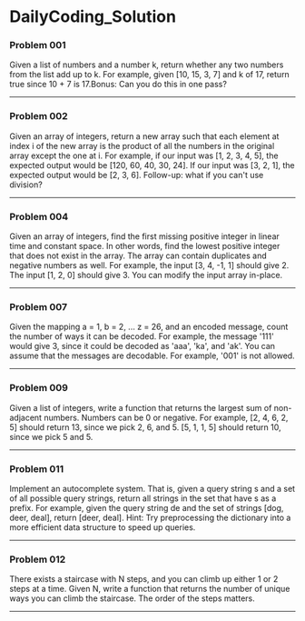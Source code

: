   # DailyCoding_Solution
  ### Problem 001
  Given a list of numbers and a number k, return whether any two numbers from the list add up to k.
  For example, given [10, 15, 3, 7] and k of 17, return true since 10 + 7 is 17.Bonus: Can you do this in one pass?
  <hr></hr>
  
  ### Problem 002
  Given an array of integers, return a new array such that each element at index i of the new array is the product of all the numbers in the original array except the one at i.
  For example, if our input was [1, 2, 3, 4, 5], the expected output would be [120, 60, 40, 30, 24]. If our input was [3, 2, 1], the expected output would be [2, 3, 6].
  Follow-up: what if you can't use division?
  <hr></hr>
  
  ### Problem 004
  Given an array of integers, find the first missing positive integer in linear time and constant space. In other words, find the lowest positive integer that does not exist in   the array. The array can contain duplicates and negative numbers as well.
  For example, the input [3, 4, -1, 1] should give 2. The input [1, 2, 0] should give 3.
  You can modify the input array in-place.
  <hr></hr>
  
  ### Problem 007
  Given the mapping a = 1, b = 2, ... z = 26, and an encoded message, count the number of ways it can be decoded.
  For example, the message '111' would give 3, since it could be decoded as 'aaa', 'ka', and 'ak'.
  You can assume that the messages are decodable. For example, '001' is not allowed.
  <hr></hr>
  
  ### Problem 009
  Given a list of integers, write a function that returns the largest sum of non-adjacent numbers. Numbers can be 0 or negative.
  For example, [2, 4, 6, 2, 5] should return 13, since we pick 2, 6, and 5. [5, 1, 1, 5] should return 10, since we pick 5 and 5.
  <hr></hr>
  
  ### Problem 011
  Implement an autocomplete system. That is, given a query string s and a set of all possible query strings, return all strings in the set that have s as a prefix.
  For example, given the query string de and the set of strings [dog, deer, deal], return [deer, deal].
  Hint: Try preprocessing the dictionary into a more efficient data structure to speed up queries.
  <hr></hr>
  
  ### Problem 012
  There exists a staircase with N steps, and you can climb up either 1 or 2 steps at a time. 
  Given N, write a function that returns the number of unique ways you can climb the staircase. The order of the steps matters.
  <hr></hr>
  
